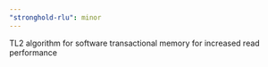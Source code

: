 ```yaml
---
"stronghold-rlu": minor
---
```


TL2 algorithm for software transactional memory for increased read performance